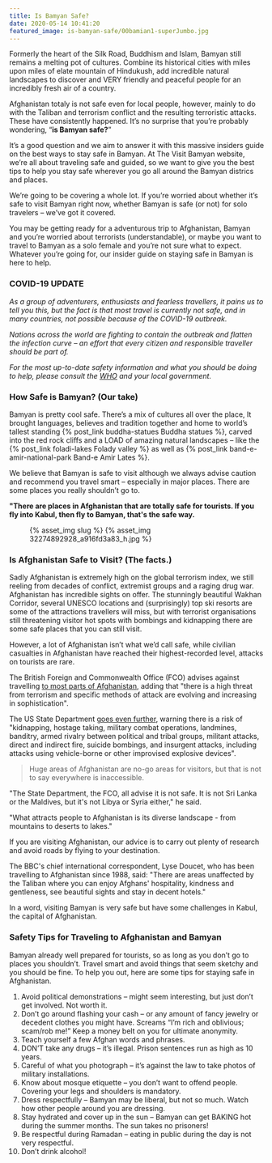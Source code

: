 ```yaml
---
title: Is Bamyan Safe?
date: 2020-05-14 10:41:20
featured_image: is-bamyan-safe/00bamian1-superJumbo.jpg
---
```

Formerly the heart of the Silk Road, Buddhism and Islam, Bamyan still remains a melting pot of cultures. Combine its historical cities with miles upon miles of elate mountain of Hindukush, add incredible natural landscapes to discover and VERY friendly and peaceful people for an incredibly fresh air of a country.

Afghanistan totaly is not safe even for local people, however, mainly to do with the Taliban and terrorism conflict and the resulting terroristic attacks. These have consistently happened. It’s no surprise that you’re probably wondering, “**is Bamyan safe?**”

It’s a good question and we aim to answer it with this massive insiders guide on the best ways to stay safe in Bamyan. At The Visit Bamyan website, we’re all about traveling safe and guided, so we want to give you the best tips to help you stay safe wherever you go all around the Bamyan districs and places.

We’re going to be covering a whole lot. If you’re worried about whether it’s safe to visit Bamyan right now, whether Bamyan is safe (or not) for solo travelers – we’ve got it covered.

You may be getting ready for a adventurous trip to Afghanistan, Bamyan and you’re worried about terrorists (understandable), or maybe you want to travel to Bamyan as a solo female and you’re not sure what to expect. Whatever you’re going for, our insider guide on staying safe in Bamyan is here to help.

### COVID-19 UPDATE

_As a group of adventurers, enthusiasts and fearless travellers, it pains us to tell you this, but the fact is that most travel is currently not safe, and in many countries, not possible because of the COVID-19 outbreak._

_Nations across the world are fighting to contain the outbreak and flatten the infection curve – an effort that every citizen and responsible traveller should be part of._

_For the most up-to-date safety information and what you should be doing to help, please consult the [WHO](https://www.who.int/emergencies/diseases/novel-coronavirus-2019) and your local government._

### How Safe is Bamyan? (Our take)

Bamyan is pretty cool safe. There’s a mix of cultures all over the place, It brought languages, believes and tradition together and home to world’s tallest standing {% post_link buddha-statues Buddha statues %}, carved into the red rock cliffs and a LOAD of amazing natural landscapes – like the {% post_link foladi-lakes Folady valley %} as well as {% post_link band-e-amir-national-park Band-e Amir Lates %}.

We believe that Bamyan is safe to visit although we always advise caution and recommend you travel smart – especially in major places. There are some places you really shouldn’t go to.

**"There are places in Afghanistan that are totally safe for tourists. If you fly into Kabul, then fly to Bamyan, that's the safe way.**

<figure>
{% asset_img slug %}
{% asset_img 32274892928_a916fd3a83_h.jpg %}
</figure>

### Is Afghanistan Safe to Visit? (The facts.)

Sadly Afghanistan is extremely high on the global terrorism index, we still reeling from decades of conflict, extremist groups and a raging drug war. Afghanistan has incredible sights on offer. The stunningly beautiful Wakhan Corridor, several UNESCO locations and (surprisingly) top ski resorts are some of the attractions travellers will miss, but with terrorist organisations still threatening visitor hot spots with bombings and kidnapping there are some safe places that you can still visit.

However, a lot of Afghanistan isn’t what we’d call safe, while civilian casualties in Afghanistan have reached their highest-recorded level, attacks on tourists are rare.

The British Foreign and Commonwealth Office (FCO) advises against travelling [to most parts of Afghanistan](https://www.gov.uk/foreign-travel-advice/afghanistan), adding that "there is a high threat from terrorism and specific methods of attack are evolving and increasing in sophistication".

The US State Department [goes even further](https://travel.state.gov/content/passports/en/alertswarnings/afghanistan-travel-warning.html), warning there is a risk of "kidnapping, hostage taking, military combat operations, landmines, banditry, armed rivalry between political and tribal groups, militant attacks, direct and indirect fire, suicide bombings, and insurgent attacks, including attacks using vehicle-borne or other improvised explosive devices".

<p></p>
<blockquote>Huge areas of Afghanistan are no-go areas for visitors, but that is not to say everywhere is inaccessible.</blockquote>
<p></p>

"The State Department, the FCO, all advise it is not safe. It is not Sri Lanka or the Maldives, but it's not Libya or Syria either," he said.

"What attracts people to Afghanistan is its diverse landscape - from mountains to deserts to lakes."

If you are visiting Afghanistan, our advice is to carry out plenty of research and avoid roads by flying to your destination.

The BBC's chief international correspondent, Lyse Doucet, who has been travelling to Afghanistan since 1988, said: "There are areas unaffected by the Taliban where you can enjoy Afghans' hospitality, kindness and gentleness, see beautiful sights and stay in decent hotels."

In a word, visiting Bamyan is very safe but have some challenges in Kabul, the capital of Afghanistan.

### Safety Tips for Traveling to Afghanistan and Bamyan

Bamyan already well prepared for tourists, so as long as you don’t go to places you shouldn’t. Travel smart and avoid things that seem sketchy and you should be fine. To help you out, here are some tips for staying safe in Afghanistan.

1. Avoid political demonstrations – might seem interesting, but just don’t get involved. Not worth it.
2. Don’t go around flashing your cash – or any amount of fancy jewelry or decedent clothes you might have. Screams “I’m rich and oblivious; scam/rob me!” Keep a money belt on you for ultimate anonymity.
3. Teach yourself a few Afghan words and phrases.
4. DON’T take any drugs – it’s illegal. Prison sentences run as high as 10 years.
5. Careful of what you photograph – it’s against the law to take photos of military installations.
6. Know about mosque etiquette – you don’t want to offend people. Covering your legs and shoulders is mandatory.
7. Dress respectfully – Bamyan may be liberal, but not so much. Watch how other people around you are dressing.
8. Stay hydrated and cover up in the sun – Bamyan can get BAKING hot during the summer months. The sun takes no prisoners!
9. Be respectful during Ramadan – eating in public during the day is not very respectful.
10. Don’t drink alcohol!